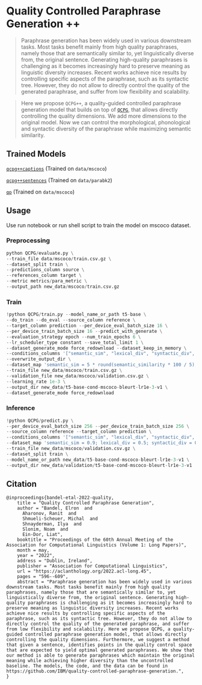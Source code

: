 # Quality Controlled Paraphrase Generation ++
> Paraphrase generation has been widely used in various downstream tasks. Most tasks benefit mainly from high quality paraphrases, namely those that are semantically similar to, yet linguistically diverse from, the original sentence. Generating high-quality paraphrases is challenging as it becomes increasingly hard to preserve meaning as linguistic diversity increases. Recent works achieve nice results by controlling specific aspects of the paraphrase, such as its syntactic tree. However, they do not allow to directly control the quality of the generated paraphrase, and suffer from low flexibility and scalability. 

> Here we propose `QCPG++`, a quality-guided controlled paraphrase generation model that builds on top of [`QCPG`](https://github.com/IBM/quality-controlled-paraphrase-generation), that allows directly controlling the quality dimensions. We add more dimensions to the original model. Now we can control the morphological, phonological and syntactic diversity of the paraphrase while maximizing semantic similarity.

## Trained Models

[`qcpg++captions`](https://huggingface.co/madhavsankar/qcpg-mscoco-sbert-lr1e-4) (Trained on `data/mscoco`)

[`qcpg++sentences`](https://huggingface.co/madhavsankar/qcpg-parabk2-sbert-lr1e-4) (Trained on `data/parabk2`)

[`qp`](https://huggingface.co/madhavsankar/qp-mscoco-sbert-lr5e-5) (Trained on `data/mscoco`)

## Usage
Use run notebook or run shell script to train the model on mscoco dataset.

### Preprocessing
```python
python QCPG/evaluate.py \
--train_file data/mscoco/train.csv.gz \
--dataset_split train \
--predictions_column source \
--references_column target \
--metric metrics/para_metric \
--output_path new_data/mscoco/train.csv.gz
```

### Train
```python
!python QCPG/train.py --model_name_or_path t5-base \
--do_train --do_eval --source_column reference \
--target_column prediction --per_device_eval_batch_size 16 \
--per_device_train_batch_size 16 --predict_with_generate \
--evaluation_strategy epoch --num_train_epochs 6 \
--lr_scheduler_type constant --save_total_limit 1 \
--dataset_generate_mode force_redownload --dataset_keep_in_memory \
--conditions_columns '["semantic_sim", "lexical_div", "syntactic_div", "phonological_div", "morphological_div"]' \
--overwrite_output_dir \
--dataset_map 'semantic_sim = 5 * round(semantic_similarity * 100 / 5); lexical_div = 5 * round(set_diversity * 100 / 5); syntactic_div = 5 * round(syn_dep_diversity * 100 / 5); phonological_div = 5 * round(phon_diversity * 100 / 5); morphological_div = 5 * round(morph_diversity * 100 / 5);' \
--train_file new_data/mscoco/train.csv.gz \
--validation_file new_data/mscoco/validation.csv.gz \
--learning_rate 1e-3 \
--output_dir new_data/t5-base-cond-mscoco-bleurt-lr1e-3-v1 \
--dataset_generate_mode force_redownload
```

### Inference
```python
!python QCPG/predict.py \
--per_device_eval_batch_size 256 --per_device_train_batch_size 256 \
--source_column reference --target_column prediction \
--conditions_columns '["semantic_sim", "lexical_div", "syntactic_div", "phonological_div", "morphological_div"]' \
--dataset_map 'semantic_sim = 0.9; lexical_div = 0.5; syntactic_div = 0.8; phonological_div = 0.5; morphological_div = 0.5;' \
--train_file new_data/mscoco/validation.csv.gz \
--dataset_split train \
--model_name_or_path new_data/t5-base-cond-mscoco-bleurt-lr1e-3-v1 \
--output_dir new_data/validation/t5-base-cond-mscoco-bleurt-lr1e-3-v1
```
    
## Citation
```
@inproceedings{bandel-etal-2022-quality,
    title = "Quality Controlled Paraphrase Generation",
    author = "Bandel, Elron  and
      Aharonov, Ranit  and
      Shmueli-Scheuer, Michal  and
      Shnayderman, Ilya  and
      Slonim, Noam  and
      Ein-Dor, Liat",
    booktitle = "Proceedings of the 60th Annual Meeting of the Association for Computational Linguistics (Volume 1: Long Papers)",
    month = may,
    year = "2022",
    address = "Dublin, Ireland",
    publisher = "Association for Computational Linguistics",
    url = "https://aclanthology.org/2022.acl-long.45",
    pages = "596--609",
    abstract = "Paraphrase generation has been widely used in various downstream tasks. Most tasks benefit mainly from high quality paraphrases, namely those that are semantically similar to, yet linguistically diverse from, the original sentence. Generating high-quality paraphrases is challenging as it becomes increasingly hard to preserve meaning as linguistic diversity increases. Recent works achieve nice results by controlling specific aspects of the paraphrase, such as its syntactic tree. However, they do not allow to directly control the quality of the generated paraphrase, and suffer from low flexibility and scalability. Here we propose QCPG, a quality-guided controlled paraphrase generation model, that allows directly controlling the quality dimensions. Furthermore, we suggest a method that given a sentence, identifies points in the quality control space that are expected to yield optimal generated paraphrases. We show that our method is able to generate paraphrases which maintain the original meaning while achieving higher diversity than the uncontrolled baseline. The models, the code, and the data can be found in https://github.com/IBM/quality-controlled-paraphrase-generation.",
}
```
